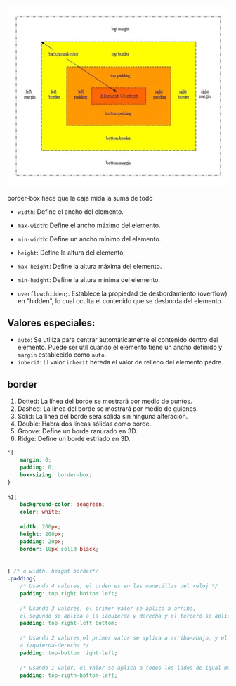 ![ima](imagenes/webp.jpg)

border-box hace que la caja mida la suma de todo 

- `width`: Define el ancho del elemento.
    
- `max-width`: Define el ancho máximo del elemento.
    
- `min-width`: Define un ancho mínimo del elemento.
    
- `height`: Define la altura del elemento.
    
- `max-height`: Define la altura máxima del elemento. 
    
- `min-height`: Define la altura mínima del elemento. 

- `overflow:hidden;`: Establece la propiedad de desbordamiento (overflow) en "hidden", lo cual oculta el contenido que se desborda del elemento.

## Valores especiales:

- `auto`: Se utiliza para centrar automáticamente el contenido dentro del elemento. Puede ser útil cuando el elemento tiene un ancho definido y `margin` establecido como `auto`.
- `inherit`: El valor `inherit` hereda el valor de relleno del elemento padre.

## border

1. Dotted: La línea del borde se mostrará por medio de puntos.
2. Dashed: La línea del borde se mostrará por medio de guiones.
3. Solid: La línea del borde será sólida sin ninguna alteración.
4. Double: Habrá dos líneas sólidas como borde.
5. Groove: Define un borde ranurado en 3D.
6. Ridge: Define un borde estriado en 3D.

```css
*{
    margin: 0;
    padding: 0;
    box-sizing: border-box;
}

h1{
    background-color: seagreen;
    color: white;

    width: 200px;
    height: 200px;
    padding: 20px;
    border: 10px solid black;

  
} /* o width, height border*/
.padding{
    /* Usando 4 valores, el orden es en las manecillas del reloj */
    padding: top right bottom left;

    /* Usando 3 valores, el primer valor se aplica a arriba, 
    el segundo se aplica a la izquierda y derecha y el tercero se aplica a abajo */
    padding: top right-left bottom;

    /* Usando 2 valores,el primer valor se aplica a arriba-abajo, y el segundo se aplica
    a izquierda-derecha */
    padding: top-bottom right-left;

    /* Usando 1 valor, el valor se aplica a todos los lados de igual manera */
    padding: top-rigth-bottom-left;
```

